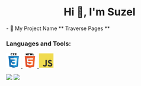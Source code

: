 <h1 align="center">Hi 👋, I'm Suzel</h1>
- 🔭 My Project Name **
Traverse Pages
**


<p align="left">
</p>

<h3 align="left">Languages and Tools:</h3>
<p align="left"> <a href="https://www.w3schools.com/css/" target="_blank" rel="noreferrer"> <img src="https://raw.githubusercontent.com/devicons/devicon/master/icons/css3/css3-original-wordmark.svg" alt="css3" width="40" height="40"/> </a> <a href="https://www.w3.org/html/" target="_blank" rel="noreferrer"> <img src="https://raw.githubusercontent.com/devicons/devicon/master/icons/html5/html5-original-wordmark.svg" alt="html5" width="40" height="40"/> </a> <a href="https://developer.mozilla.org/en-US/docs/Web/JavaScript" target="_blank" rel="noreferrer"> <img src="https://raw.githubusercontent.com/devicons/devicon/master/icons/javascript/javascript-original.svg" alt="javascript" width="40" height="40"/> </a> </p>

  
  <img src="https://user-images.githubusercontent.com/64069582/188211171-79e2e9d0-f5ba-4bb6-b4a3-4b0f9f380af3.png" width="400px" heigth="600px">
  <img src="https://user-images.githubusercontent.com/64069582/188211355-41cbe377-5520-41cc-93b8-2f50d19250f3.png" width="400px" heigth="1000px">
  

